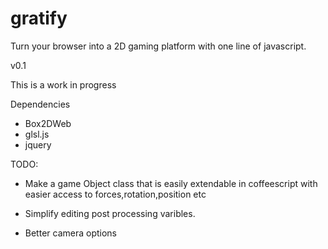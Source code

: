 gratify
=======

Turn your browser into a 2D gaming platform with one line of javascript.

v0.1

This is a work in progress

Dependencies 

- Box2DWeb
- glsl.js
- jquery

TODO:

- Make a game Object class that is easily extendable in coffeescript with easier access to forces,rotation,position etc

- Simplify editing post processing varibles.

- Better camera options
